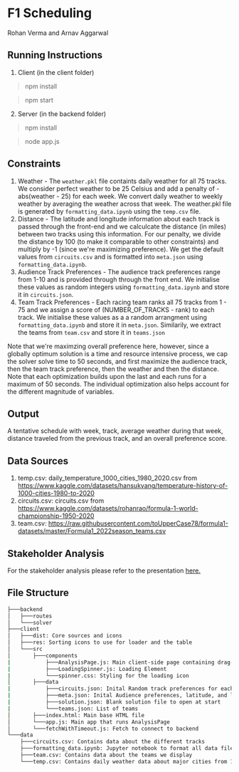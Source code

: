 # F1 Scheduling
Rohan Verma and Arnav Aggarwal

## Running Instructions
1. Client (in the client folder)
> npm install

> npm start

2. Server (in the backend folder)
>npm install

>node app.js

## Constraints
1. Weather - The `weather.pkl` file containts daily weather for all 75 tracks. We consider perfect weather to be 25 Celsius and add a penalty of -abs(weather - 25) for each week. We convert daily weather to weekly weather by averaging the weather across that week. The weather.pkl file is generated by `formatting_data.ipynb` using the `temp.csv` file.
2. Distance - The latitude and longitude information about each track is passed through the front-end and we calculcate the distance (in miles) between two tracks using this information. For our penalty, we divide the distance by 100 (to make it comparable to other constraints) and multiply by -1 (since we're maximizing preference). We get the default values from `circuits.csv` and is formatted into `meta.json` using `formatting_data.ipynb`.
3. Audience Track Preferences - The audience track preferences range from 1-10 and is provided through through the front end. We initialise these values as random integers using `formatting_data.ipynb` and store it in `circuits.json`.
4. Team Track Preferences - Each racing team ranks all 75 tracks from 1 - 75 and we assign a score of (NUMBER_OF_TRACKS - rank) to each track. We initialise these values as a a random arrangment using `formatting_data.ipynb` and store it in `meta.json`. Similarily, we extract the teams from `team.csv` and store it in `teams.json`

Note that we're maximzing overall preference here, however, since a globally optimum solution is a time and resource intensive process, we cap the solver solve time to 50 seconds, and first maximize the audience track, then the team track preference, then the weather and then the distance. Note that each optimization builds upon the last and each runs for a maximum of 50 seconds. The individual optimization also helps account for the different magnitude of variables.

## Output
A tentative schedule with week, track, average weather during that week, distance traveled from the previous track, and an overall preference score.

## Data Sources
1. temp.csv: daily_temperature_1000_cities_1980_2020.csv from https://www.kaggle.com/datasets/hansukyang/temperature-history-of-1000-cities-1980-to-2020
2. circuits.csv: circuits.csv from https://www.kaggle.com/datasets/rohanrao/formula-1-world-championship-1950-2020
3. team.csv: https://raw.githubusercontent.com/toUpperCase78/formula1-datasets/master/Formula1_2022season_teams.csv

## Stakeholder Analysis
For the stakeholder analysis please refer to the presentation [here.](https://penno365-my.sharepoint.com/:p:/g/personal/arnavagg_upenn_edu/EQXwJDo1eYhOiTlAfGsMuP8BdlTnY_MvaR_DcS44wP01Tg?e=YG6RRm)


## File Structure
```bash
├───backend
│   ├───routes
│   └───solver
├───client
│   ├───dist: Core sources and icons
│   ├───res: Sorting icons to use for loader and the table
│   └───src
│       ├───components
|           ├───AnalysisPage.js: Main client-side page containing drag-and-drop element for team-track preferences and input boxes for latitude, longitude, and audience preferences for every track and input boxes for the start week and number of races. The page has a submit button that sends the data to the server and loads up the resulting overall solution score all with desired weeks, tracks, weather for that week and track, and distance from the previous track to the next. 
|           ├───LoadingSpinner.js: Loading Element 
|           └───spinner.css: Styling for the loading icon
│       ├───data
|           ├───circuits.json: Inital Random track preferences for each team
|           ├───meta.json: Inital Audience preferences, latitude, and longitude for each track 
|           ├───solution.json: Blank solution file to open at start 
|           └───teams.json: List of teams
│       ├───index.html: Main base HTML file 
│       └───app.js: Main app that runs AnalysisPage
│       └───fetchWithTimeout.js: Fetch to connect to backend
└───data
    ├───circuits.csv: Contains data about the different tracks
    ├───formatting_data.ipynb: Jupyter notebook to format all data files 
    ├───team.csv: Contains data about the teams we display 
    └───temp.csv: Contains daily weather data about major cities from 1980

```


